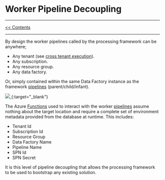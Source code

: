 # Worker Pipeline Decoupling

___
[<< Contents](/procfwk/contents) 

___

By design the worker pipelines called by the processing framework can be anywhere;

- Any tenant (see [cross tenant execution](/procfwk/crosstenantexecution)).
- Any subscription.
- Any resource group.
- Any data factory.

Or, simply contained within the same Data Factory instance as the framework [pipelines](/procfwk/pipelines) (parent/child/infant).

[ ![](/procfwk/worker-decoupling.png) ](/procfwk/worker-decoupling.png){:target="_blank"}

The Azure [Functions](/procfwk/functions) used to interact with the worker [pipelines](/procfwk/pipelines) assume nothing about the target location and require a complete set of environment metadata provided from the database at runtime. This includes:

- Tenant Id
- Subscription Id
- Resource Group
- Data Factory Name
- Pipeline Name
- SPN Id
- SPN Secret

It is this level of pipeline decoupling that allows the processing framework to be used to bootstrap any existing solution.